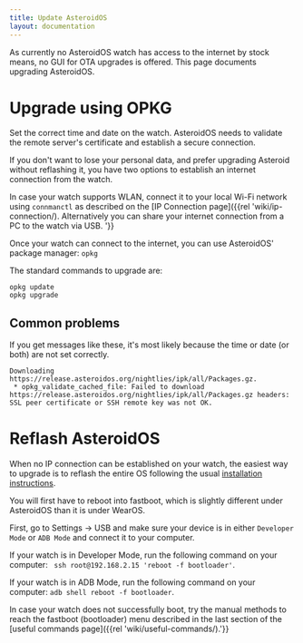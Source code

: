 ```yaml
---
title: Update AsteroidOS
layout: documentation
---
```


As currently no AsteroidOS watch has access to the internet by stock means, no GUI for OTA upgrades is offered. This page documents upgrading AsteroidOS.



# Upgrade using OPKG

Set the correct time and date on the watch. AsteroidOS needs to validate the remote server's certificate and establish a secure connection.

If you don't want to lose your personal data, and prefer upgrading Asteroid without reflashing it, you have two options to establish an internet connection from the watch.

In case your watch supports WLAN, connect it to your local Wi-Fi network using `connmanctl` as described on the [IP Connection page]({{rel 'wiki/ip-connection/). Alternatively you can share your internet connection from a PC to the watch via USB. '}}

Once your watch can connect to the internet, you can use AsteroidOS' package manager: `opkg`

The standard commands to upgrade are:

    opkg update
    opkg upgrade

## Common problems

If you get messages like these, it's most likely because the time or date (or both) are not set correctly.

```
Downloading https://release.asteroidos.org/nightlies/ipk/all/Packages.gz.
 * opkg_validate_cached_file: Failed to download https://release.asteroidos.org/nightlies/ipk/all/Packages.gz headers: SSL peer certificate or SSH remote key was not OK.
```

# Reflash AsteroidOS

When no IP connection can be established on your watch, the easiest way to upgrade is to reflash the entire OS following the usual [installation instructions](https://asteroidos.org/install/).

You will first have to reboot into fastboot, which is slightly different under AsteroidOS than it is under WearOS.

First, go to Settings -> USB and make sure your device is in either `Developer Mode` or `ADB Mode` and connect it to your computer.

If your watch is in Developer Mode, run the following command on your computer: ` ssh root@192.168.2.15 'reboot -f bootloader'`.

If your watch is in ADB Mode, run the following command on your computer: `adb shell reboot -f bootloader`.

In case your watch does not successfully boot, try the manual methods to reach the fastboot (bootloader) menu described in the last section of the [useful commands page]({{rel 'wiki/useful-commands/).'}}
